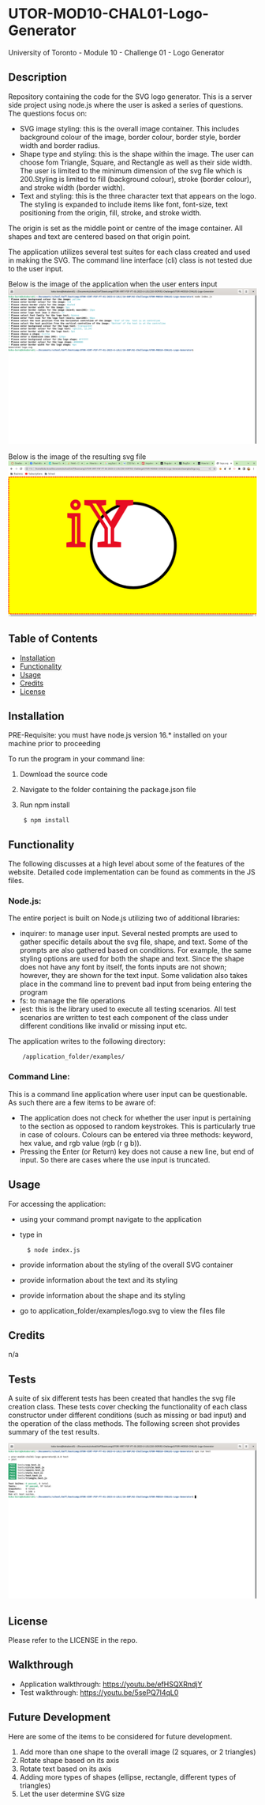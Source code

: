 # UTOR-MOD10-CHAL01-Logo-Generator
University of Toronto - Module 10 - Challenge 01 - Logo Generator

## Description

Repository containing the code for the SVG logo generator. This is a server side project using node.js where the user is asked a series of questions. The questions focus on:
- SVG image styling: this is the overall image container. This includes background colour of the image, border colour, border style, border width and border radius.
- Shape type and styling: this is the shape within the image. The user can choose fom Triangle, Square, and Rectangle as well as their side width. The user is limited to the minimum dimension of the svg file which is 200.Styling is limited to fill (background colour), stroke (border colour), and stroke width (border width). 
- Text and styling: this is the three character text that appears on the logo. The styling is expanded to include items like font, font-size, text positioning from the origin, fill, stroke, and stroke width.

The origin is set as the middle point or centre of the image container. All shapes and text are centered based on that origin point. 

The application utilizes several test suites for each class created and used in making the SVG. The command line interface (cli) class is not tested due to the user input.

Below is the image of the application when the user enters input
![Command Line Interface](./assets/images/SG-01-userinputs.png)

Below is the image of the resulting svg file
![SVG in browser](./assets/images/SG-02-image.png)


## Table of Contents

- [Installation](#installation)
- [Functionality](#functionality)
- [Usage](#usage)
- [Credits](#credits)
- [License](#license)

## Installation

PRE-Requisite: you must have node.js version 16.* installed on your machine prior to proceeding

To run the program in your command line:
1. Download the source code
2. Navigate to the folder containing the package.json file
3. Run npm install

        $ npm install



## Functionality

The following discusses at a high level about some of the features of the website. Detailed code implementation can be found as comments in the JS files.

### Node.js:

The entire porject is built on Node.js utilizing two of additional libraries:
- inquirer: to manage user input. Several nested prompts are used to gather specific details about the svg file, shape, and text. Some of the prompts are also gathered based on conditions. For example, the same styling options are used for both the shape and text. Since the shape does not have any font by itself, the fonts inputs are not shown; however, they are shown for the text input. Some validation also takes place in the command line to prevent bad input from being entering the program 
- fs: to manage the file operations
- jest: this is the library used to execute all testing scenarios. All test scenarios are written to test each component of the class under different conditions like invalid or missing input etc.

The application writes to the following directory:

        /application_folder/examples/



### Command Line:

This is a command line application where user input can be questionable. As such there are a few items to be aware of:
- The application does not check for whether the user input is pertaining to the section as opposed to random keystrokes. This is particularly true in case of colours. Colours can be entered via three methods: keyword, hex value, and rgb value (rgb (r g b)).
- Pressing the Enter (or Return) key does not cause a new line, but end of input. So there are cases where the use input is truncated. 


## Usage

For accessing the application:<br>

- using your command prompt navigate to the application
- type in 

        $ node index.js

- provide information about the styling of the overall SVG container
- provide information about the text and its styling 
- provide information about the shape and its styling
- go to application_folder/examples/logo.svg to view the files file


## Credits
n/a

## Tests

A suite of six different tests has been created that handles the svg file creation class. These tests cover checking the functionality of each class constructor under different conditions (such as missing or bad input) and the operation of the class methods. The following screen shot provides summary of the test results.

![Test Resultscleaqr](./assets/images/SG-03-tests.png)

## License

Please refer to the LICENSE in the repo.


## Walkthrough

- Application walkthrough: https://youtu.be/efHSQXRndjY 
- Test walkthrough: https://youtu.be/5sePQ7l4qL0


## Future Development

Here are some of the items to be considered for future development.
1. Add more than one shape to the overall image (2 squares, or 2 triangles)
2. Rotate shape based on its axis
3. Rotate text based on its axis
4. Adding more types of shapes (ellipse, rectangle, different types of triangles)
5. Let the user determine SVG size

